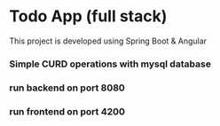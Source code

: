 # Todo App (full stack)
This project is developed using Spring Boot & Angular

### Simple CURD operations with mysql database
### run backend on port 8080
### run frontend on port 4200
